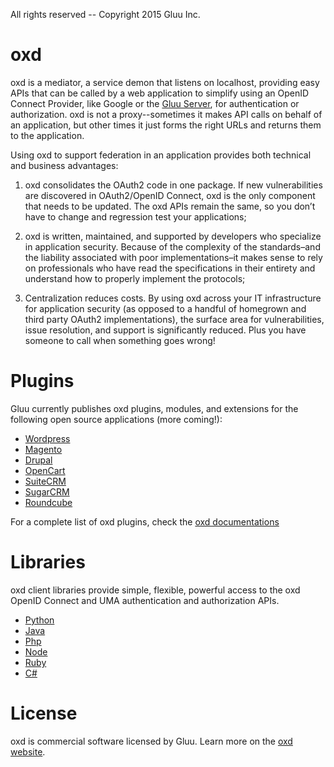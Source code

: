 All rights reserved -- Copyright 2015 Gluu Inc.

# oxd

oxd is a mediator, a service demon that listens on localhost, providing easy APIs that can be called by a web application to simplify using an OpenID Connect Provider, like Google or the [Gluu Server](http://gluu.org/docs), for authentication or authorization. oxd is not a proxy--sometimes it makes API calls on behalf of an application, but other times it just forms the right URLs and returns them to the application.

Using oxd to support federation in an application provides both technical and business advantages:

1. oxd consolidates the OAuth2 code in one package. If new vulnerabilities are discovered in OAuth2/OpenID Connect, oxd is the only component that needs to be updated. The oxd APIs remain the same, so you don’t have to change and regression test your applications;

2. oxd is written, maintained, and supported by developers who specialize in application security. Because of the complexity of the standards–and the liability associated with poor implementations–it makes sense to rely on professionals who have read the specifications in their entirety and understand how to properly implement the protocols;

3. Centralization reduces costs. By using oxd across your IT infrastructure for application security (as opposed to a handful of homegrown and third party OAuth2 implementations), the surface area for vulnerabilities, issue resolution, and support is significantly reduced. Plus you have someone to call when something goes wrong!

# Plugins

Gluu currently publishes oxd plugins, modules, and extensions for the following open source applications (more coming!):
- [Wordpress](https://oxd.gluu.org/docs/plugin/wordpress/)
- [Magento](https://oxd.gluu.org/docs/plugin/magento/)
- [Drupal](https://oxd.gluu.org/docs/plugin/drupal/)
- [OpenCart](https://oxd.gluu.org/docs/plugin/opencart/)
- [SuiteCRM](https://oxd.gluu.org/docs/plugin/suitecrm/)
- [SugarCRM](https://oxd.gluu.org/docs/plugin/sugarcrm/)
- [Roundcube](https://oxd.gluu.org/docs/plugin/roundcube/)

For a complete list of oxd plugins, check the [oxd documentations](http://oxd.gluu.org/docs)

# Libraries
oxd client libraries provide simple, flexible, powerful access to the oxd OpenID Connect and UMA authentication and authorization APIs.
- [Python](https://oxd.gluu.org/docs/libraries/python/index.md)
- [Java](https://oxd.gluu.org/docs/libraries/java/index.md)
- [Php](https://oxd.gluu.org/docs/libraries/php/index.md)
- [Node](https://oxd.gluu.org/docs/libraries/node/index.md)
- [Ruby](https://oxd.gluu.org/docs/libraries/rube/index.md)
- [C#](https://oxd.gluu.org/docs/libraries/csharp/index.md)

# License
oxd is commercial software licensed by Gluu. Learn more on the [oxd website](https://oxd.gluu.org).

